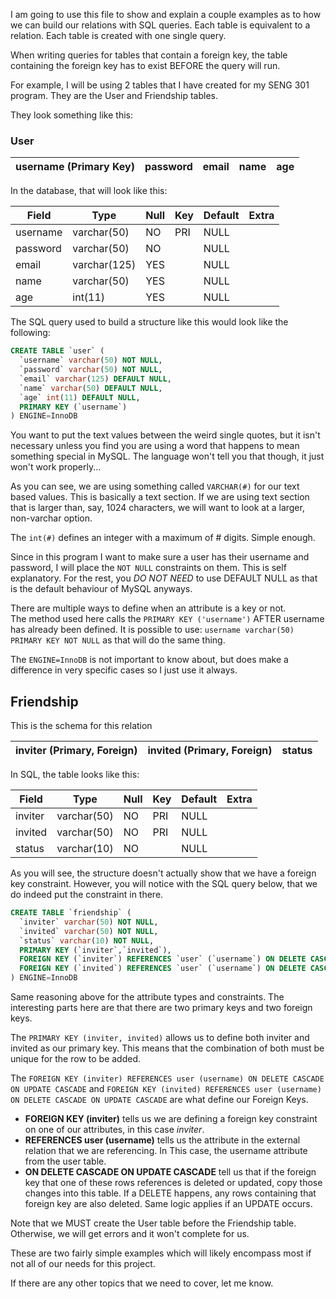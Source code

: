 I am going to use this file to show and explain a couple examples as to how we can build our relations with SQL queries.
Each table is equivalent to a relation.
Each table is created with one single query.

When writing queries for tables that contain a foreign key, the table containing the foreign key has to exist BEFORE the query will run.

For example, I will be using 2 tables that I have created for my SENG 301 program.
They are the User and Friendship tables.

They look something like this:

### User
| username (Primary Key) | password | email | name | age |
| -------- | -------- | ----- | ---- | --- |

In the database, that will look like this:

| Field    | Type         | Null | Key | Default | Extra |
|----------|--------------|------|-----|---------|-------|
| username | varchar(50)  | NO   | PRI | NULL    |       |
| password | varchar(50)  | NO   |     | NULL    |       |
| email    | varchar(125) | YES  |     | NULL    |       |
| name     | varchar(50)  | YES  |     | NULL    |       |
| age      | int(11)      | YES  |     | NULL    |       |

The SQL query used to build a structure like this would look like the following:

```sql
CREATE TABLE `user` (
  `username` varchar(50) NOT NULL,
  `password` varchar(50) NOT NULL,
  `email` varchar(125) DEFAULT NULL,
  `name` varchar(50) DEFAULT NULL,
  `age` int(11) DEFAULT NULL,
  PRIMARY KEY (`username`)
) ENGINE=InnoDB
```

You want to put the text values between the weird single quotes, but it isn't necessary unless you find you are using a word that happens to mean something special in MySQL. The language won't tell you that though, it just won't work properly...

As you can see, we are using something called `VARCHAR(#)` for our text based values. This is basically a text section. If we are using text section that is larger than, say, 1024 characters, we will want to look at a larger, non-varchar option.

The `int(#)` defines an integer with a maximum of # digits. Simple enough.

Since in this program I want to make sure a user has their username and password, I will place the `NOT NULL` constraints on them. This is self explanatory. For the rest, you <em>DO NOT NEED</em> to use DEFAULT NULL as that is the default behaviour of MySQL anyways.

There are multiple ways to define when an attribute is a key or not. 
<br>The method used here calls the `PRIMARY KEY ('username')` AFTER username has already been defined. It is possible to use: `username varchar(50) PRIMARY KEY NOT NULL` as that will do the same thing.

The `ENGINE=InnoDB` is not important to know about, but does make a difference in very specific cases so I just use it always.

## Friendship

This is the schema for this relation

| inviter (Primary, Foreign) | invited (Primary, Foreign) | status |
| ----------------- | ----------------- | ------ |

In SQL, the table looks like this:

| Field | Type | Null | Key | Default | Extra |
| ----- | ---- | ---- | --- | ------- | ----- |
| inviter | varchar(50) | NO   | PRI | NULL    |       |
| invited | varchar(50) | NO   | PRI | NULL    |       |
| status  | varchar(10) | NO   |     | NULL    |       |

As you will see, the structure doesn't actually show that we have a foreign key constraint. However, you will notice with the SQL query below, that we do indeed put the constraint in there.

```sql
CREATE TABLE `friendship` (
  `inviter` varchar(50) NOT NULL,
  `invited` varchar(50) NOT NULL,
  `status` varchar(10) NOT NULL,
  PRIMARY KEY (`inviter`,`invited`),
  FOREIGN KEY (`inviter`) REFERENCES `user` (`username`) ON DELETE CASCADE ON UPDATE CASCADE,
  FOREIGN KEY (`invited`) REFERENCES `user` (`username`) ON DELETE CASCADE ON UPDATE CASCADE
) ENGINE=InnoDB
```

Same reasoning above for the attribute types and constraints. The interesting parts here are that there are two primary keys and two foreign keys.

The `PRIMARY KEY (inviter, invited)` allows us to define both inviter and invited as our primary key. This means that the combination of both must be unique for the row to be added.

The `FOREIGN KEY (inviter) REFERENCES user (username) ON DELETE CASCADE ON UPDATE CASCADE` and `FOREIGN KEY (invited) REFERENCES user (username) ON DELETE CASCADE ON UPDATE CASCADE` are what define our Foreign Keys.

<ul>
  <li><b>FOREIGN KEY (inviter)</b> tells us we are defining a foreign key constraint on one of our attributes, in this case <em>inviter</em>.</li>
  <li><b>REFERENCES user (username)</b> tells us the attribute in the external relation that we are referencing. In This case, the username attribute from the user table.</li>
  <li><b>ON DELETE CASCADE ON UPDATE CASCADE</b> tell us that if the foreign key that one of these rows references is deleted or updated, copy those changes into this table. If a DELETE happens, any rows containing that foreign key are also deleted. Same logic applies if an UPDATE occurs.</li>
</ul>

Note that we MUST create the User table before the Friendship table. Otherwise, we will get errors and it won't complete for us.

These are two fairly simple examples which will likely encompass most if not all of our needs for this project.

If there are any other topics that we need to cover, let me know.
